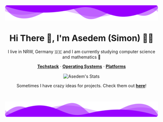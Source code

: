 ![TopWaves](assets/wavesTop.png)

<h1 align="center">Hi There 👋, I'm Asedem (Simon) 👩‍💻</h1>

<p align='center'>I live in NRW, Germany 🇩🇪 and I am currently studying computer science and mathematics 🏫</p>

<p align="center">
    <b><a href="https://github.com/Asedem/Asedem/blob/main/pages/TECHSTACK.md">Techstack</a></b>
    ·
    <b><a href="https://github.com/Asedem/Asedem/blob/main/pages/OPERATING_SYSTEM.md">Operating Systems</a></b>
    ·
    <b><a href="https://github.com/Asedem/Asedem/blob/main/pages/PLATFORM.md">Platforms</a></b>
</p>
<p align="center">
    <img align="center" src="https://github-profile-summary-cards.vercel.app/api/cards/profile-details?username=Asedem&theme=tokyonight" alt="Asedem's Stats"/>
</p>

<p align='center'>Sometimes I have crazy ideas for projects. Check them out <b><a href="https://github.com/Asedem/Asedem/blob/main/pages/PROJECTS.md">here</a></b>!</p>

<br>

![TopWaves](assets/wavesBottom.png)

